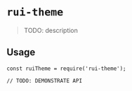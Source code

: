 # `rui-theme`

> TODO: description

## Usage

```
const ruiTheme = require('rui-theme');

// TODO: DEMONSTRATE API
```
